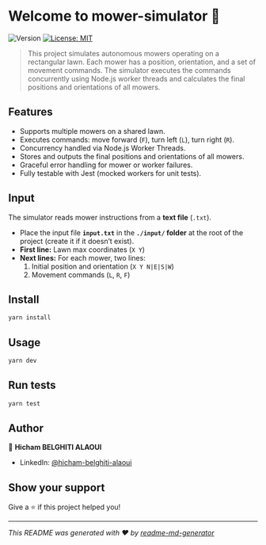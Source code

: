 # Welcome to mower-simulator 👋
![Version](https://img.shields.io/badge/version-1.0.0-blue.svg?cacheSeconds=2592000)
[![License: MIT](https://img.shields.io/badge/License-MIT-yellow.svg)](#)

> This project simulates autonomous mowers operating on a rectangular lawn. Each mower has a position, orientation, and a set of movement commands. The simulator executes the commands concurrently using Node.js worker threads and calculates the final positions and orientations of all mowers.

## Features
- Supports multiple mowers on a shared lawn.
- Executes commands: move forward (`F`), turn left (`L`), turn right (`R`).
- Concurrency handled via Node.js Worker Threads.
- Stores and outputs the final positions and orientations of all mowers.
- Graceful error handling for mower or worker failures.
- Fully testable with Jest (mocked workers for unit tests).

## Input
The simulator reads mower instructions from a **text file** (`.txt`).

- Place the input file **`input.txt`** in the **`./input/` folder** at the root of the project (create it if it doesn’t exist).
- **First line:** Lawn max coordinates (`X Y`)
- **Next lines:** For each mower, two lines:
    1. Initial position and orientation (`X Y N|E|S|W`)
    2. Movement commands (`L`, `R`, `F`)
  
## Install

```sh
yarn install
```

## Usage

```sh
yarn dev
```

## Run tests

```sh
yarn test
```

## Author

👤 **Hicham BELGHITI ALAOUI**

* LinkedIn: [@hicham-belghiti-alaoui](https://linkedin.com/in/hicham-belghiti-alaoui)

## Show your support

Give a ⭐️ if this project helped you!


***
_This README was generated with ❤️ by [readme-md-generator](https://github.com/kefranabg/readme-md-generator)_

